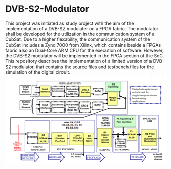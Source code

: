 # DVB-S2-Modulator
This project was initiated as study project with the aim of the implementation of a DVB-S2 modulater on a FPGA fabric. The modulator shall be developed for the utilization in the communication system of a CubSat. Due to a higher flexability, the communication system of the CubSat includes a Zynq 7000 from Xilinx, which contains beside a FPGAs fabric also an Dual-Core ARM CPU for the execution of software. However, the DVB-S2 modulator will be implemented in the FPGA section of the SoC. This repository describes the implementation of a limited version of a DVB-S2 modulator, that contains the source files and testbench files for the simulation of the digital circuit. 
![alt text](https://github.com/MarcelHa97/DVB-S2-Modulator/blob/Projects/Images/DVB_Architektur.png)
